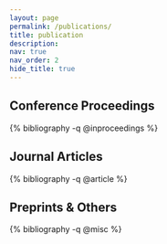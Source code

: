 ```yaml
---
layout: page
permalink: /publications/
title: publication
description:
nav: true
nav_order: 2
hide_title: true
---
```


<!-- _pages/publications.md -->
<div class="publications">

<!-- Group by venue type -->
<h2>Conference Proceedings</h2>
{% bibliography -q @inproceedings %}

<h2>Journal Articles</h2>
{% bibliography -q @article %}

<h2>Preprints & Others</h2>
{% bibliography -q @misc %}

</div>
